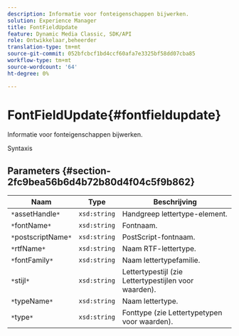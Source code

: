 ```yaml
---
description: Informatie voor fonteigenschappen bijwerken.
solution: Experience Manager
title: FontFieldUpdate
feature: Dynamic Media Classic, SDK/API
role: Ontwikkelaar,beheerder
translation-type: tm+mt
source-git-commit: 052bfcbcf1bd4ccf60afa7e3325bf58dd07cba85
workflow-type: tm+mt
source-wordcount: '64'
ht-degree: 0%

---
```



# FontFieldUpdate{#fontfieldupdate}

Informatie voor fonteigenschappen bijwerken.

Syntaxis

## Parameters {#section-2fc9bea56b6d4b72b80d4f04c5f9b862}

| Naam | Type | Beschrijving |
|---|---|---|
| `*`assetHandle`*` | `xsd:string` | Handgreep lettertype-element. |
| `*`fontName`*` | `xsd:string` | Fontnaam. |
| `*`postscriptName`*` | `xsd:string` | PostScript-fontnaam. |
| `*`rtfName`*` | `xsd:string` | Naam RTF-lettertype. |
| `*`fontFamily`*` | `xsd:string` | Naam lettertypefamilie. |
| `*`stijl`*` | `xsd:string` | Lettertypestijl (zie Lettertypestijlen voor waarden). |
| `*`typeName`*` | `xsd:string` | Naam lettertype. |
| `*`type`*` | `xsd:string` | Fonttype (zie Lettertypetypen voor waarden). |

